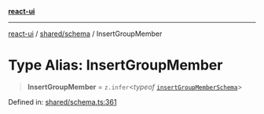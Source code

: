 [**react-ui**](../../../README.md)

***

[react-ui](../../../README.md) / [shared/schema](../README.md) / InsertGroupMember

# Type Alias: InsertGroupMember

> **InsertGroupMember** = `z.infer`\<*typeof* [`insertGroupMemberSchema`](../variables/insertGroupMemberSchema.md)\>

Defined in: [shared/schema.ts:361](https://github.com/UWA-CITS5206-DMR/react-ui/blob/7050e78c07ed514b5a3e8c4228a2104c7641f592/shared/schema.ts#L361)
